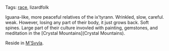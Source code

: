 Tags: [race](Races), lizardfolk

Iguana-like, more peaceful relatives of the ix’tyrann. Wrinkled, slow, careful. weak. However, losing any part of their body, it just grows back. Soft spines. Large part of their culture invovled with painting, gemstones, and meditation in the [Crystal Mountains](Crystal Mountains). 

Reside in [M'Svyla](M'Svyla).